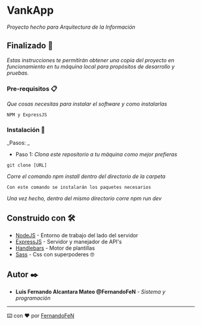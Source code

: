 # VankApp

_Proyecto hecho para Arquitectura de la Información_

## Finalizado 🚀

_Estas instrucciones te permitirán obtener una copia del proyecto en funcionamiento en tu máquina local para propósitos de desarrollo y pruebas._

### Pre-requisitos 📋

_Que cosas necesitas para instalar el software y como instalarlas_

```
NPM y ExpressJS
```

### Instalación 🔧

_Pasos: _

- Paso 1:
_Clona este repositorio a tu máquina como mejor prefieras_

```
git clone [URL]
```

_Corre el comando npm install dentro del directorio de la carpeta_

```
Con este comando se instalarán los paquetes necesarios
```

_Una vez hecho, dentro del mismo directorio corre npm run dev_

## Construido con 🛠️

* [NodeJS](https://nodejs.org/es/) - Entorno de trabajo del lado del servidor
* [ExpressJS](https://expressjs.com/es/) - Servidor y manejador de API's
* [Handlebars](https://handlebarsjs.com/) - Motor de plantillas
* [Sass](https://sass-lang.com/) - Css con superpoderes 🤓

## Autor ✒️

* **Luis Fernando Alcantara Mateo @FernandoFeN** - *Sistema y programación*


---
⌨️ con ❤️ por [FernandoFeN](https://github.com/Fernando0654/)